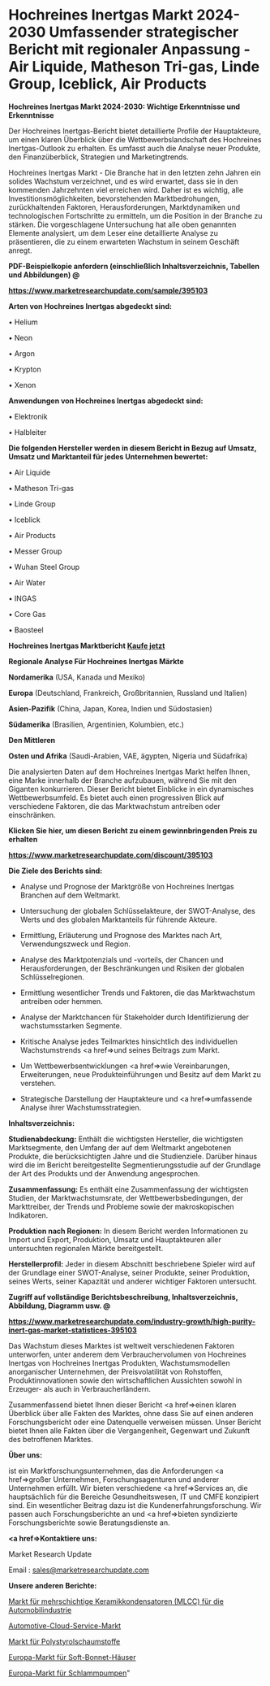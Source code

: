 # Hochreines Inertgas Markt 2024-2030 Umfassender strategischer Bericht mit regionaler Anpassung - Air Liquide, Matheson Tri-gas, Linde Group, Iceblick, Air Products

<strong>Hochreines Inertgas Markt 2024-2030: Wichtige Erkenntnisse und Erkenntnisse</strong>

Der Hochreines Inertgas-Bericht bietet detaillierte Profile der Hauptakteure, um einen klaren Überblick über die Wettbewerbslandschaft des Hochreines Inertgas-Outlook zu erhalten. Es umfasst auch die Analyse neuer Produkte, den Finanzüberblick, Strategien und Marketingtrends.

Hochreines Inertgas Markt - Die Branche hat in den letzten zehn Jahren ein solides Wachstum verzeichnet, und es wird erwartet, dass sie in den kommenden Jahrzehnten viel erreichen wird. Daher ist es wichtig, alle Investitionsmöglichkeiten, bevorstehenden Marktbedrohungen, zurückhaltenden Faktoren, Herausforderungen, Marktdynamiken und technologischen Fortschritte zu ermitteln, um die Position in der Branche zu stärken. Die vorgeschlagene Untersuchung hat alle oben genannten Elemente analysiert, um dem Leser eine detaillierte Analyse zu präsentieren, die zu einem erwarteten Wachstum in seinem Geschäft anregt.



<strong><b>PDF-Beispielkopie anfordern (einschließlich Inhaltsverzeichnis, Tabellen und Abbildungen) @ </b></strong>

<strong><a href=https://www.marketresearchupdate.com/sample/395103>

<strong>https://www.marketresearchupdate.com/sample/395103</u></a></strong></strong>



<strong>Arten von Hochreines Inertgas abgedeckt sind:</strong>

• Helium

• Neon

• Argon

• Krypton

• Xenon



<strong>Anwendungen von Hochreines Inertgas abgedeckt sind:</strong>

• Elektronik

• Halbleiter



<strong>Die folgenden Hersteller werden in diesem Bericht in Bezug auf Umsatz, Umsatz und Marktanteil für jedes Unternehmen bewertet:</strong>

• Air Liquide

• Matheson Tri-gas

• Linde Group

• Iceblick

• Air Products

• Messer Group

• Wuhan Steel Group

• Air Water

• INGAS

• Core Gas

• Baosteel



<strong>Hochreines Inertgas Marktbericht <a href=https://www.marketresearchupdate.com/buynow/395103>Kaufe jetzt</a></strong>



<strong>Regionale Analyse Für Hochreines Inertgas Märkte</strong>



<strong>Nordamerika</strong> (USA, Kanada und Mexiko)



<strong>Europa</strong> (Deutschland, Frankreich, Großbritannien, Russland und Italien)



<strong>Asien-Pazifik</strong> (China, Japan, Korea, Indien und Südostasien)



<strong>Südamerika</strong> (Brasilien, Argentinien, Kolumbien, etc.)



<strong>Den Mittleren</strong> 

<strong>Osten und Afrika</strong> (Saudi-Arabien, VAE, ägypten, Nigeria und Südafrika)

Die analysierten Daten auf dem Hochreines Inertgas Markt helfen Ihnen, eine Marke innerhalb der Branche aufzubauen, während Sie mit den Giganten konkurrieren. Dieser Bericht bietet Einblicke in ein dynamisches Wettbewerbsumfeld. Es bietet auch einen progressiven Blick auf verschiedene Faktoren, die das Marktwachstum antreiben oder einschränken.



<strong>Klicken Sie hier, um diesen Bericht zu einem gewinnbringenden Preis zu erhalten
</strong>

<strong><a href=https://www.marketresearchupdate.com/discount/395103>https://www.marketresearchupdate.com/discount/395103</b></u></strong></a>



<strong>Die Ziele des Berichts sind:</strong>

- Analyse und Prognose der Marktgröße von Hochreines Inertgas Branchen auf dem Weltmarkt.

- Untersuchung der globalen Schlüsselakteure, der SWOT-Analyse, des Werts und des globalen Marktanteils für führende Akteure.

- Ermittlung, Erläuterung und Prognose des Marktes nach Art, Verwendungszweck und Region.

- Analyse des Marktpotenzials und -vorteils, der Chancen und Herausforderungen, der Beschränkungen und Risiken der globalen Schlüsselregionen.

- Ermittlung wesentlicher Trends und Faktoren, die das Marktwachstum antreiben oder hemmen.

- Analyse der Marktchancen für Stakeholder durch Identifizierung der wachstumsstarken Segmente.

- Kritische Analyse jedes Teilmarktes hinsichtlich des individuellen Wachstumstrends <a href=>und</a> seines Beitrags zum Markt.

- Um Wettbewerbsentwicklungen <a href=>wie</a> Vereinbarungen, Erweiterungen, neue Produkteinführungen und Besitz auf dem Markt zu verstehen.

- Strategische Darstellung der Hauptakteure und <a href=>umfas</a>sende Analyse ihrer Wachstumsstrategien.



<strong>Inhaltsverzeichnis:</strong>



<strong>Studienabdeckung:</strong> Enthält die wichtigsten Hersteller, die wichtigsten Marktsegmente, den Umfang der auf dem Weltmarkt angebotenen Produkte, die berücksichtigten Jahre und die Studienziele. Darüber hinaus wird die im Bericht bereitgestellte Segmentierungsstudie auf der Grundlage der Art des Produkts und der Anwendung angesprochen.



<strong>Zusammenfassung:</strong> Es enthält eine Zusammenfassung der wichtigsten Studien, der Marktwachstumsrate, der Wettbewerbsbedingungen, der Markttreiber, der Trends und Probleme sowie der makroskopischen Indikatoren.



<strong>Produktion nach Regionen:</strong> In diesem Bericht werden Informationen zu Import und Export, Produktion, Umsatz und Hauptakteuren aller untersuchten regionalen Märkte bereitgestellt.



<strong>Herstellerprofil:</strong> Jeder in diesem Abschnitt beschriebene Spieler wird auf der Grundlage einer SWOT-Analyse, seiner Produkte, seiner Produktion, seines Werts, seiner Kapazität und anderer wichtiger Faktoren untersucht.



<strong><b>Zugriff auf vollständige Berichtsbeschreibung, Inhaltsverzeichnis, Abbildung, Diagramm usw. @ </b></strong>

<strong><a href=https://www.marketresearchupdate.com/industry-growth/high-purity-inert-gas-market-statistices-395103>https://www.marketresearchupdate.com/industry-growth/high-purity-inert-gas-market-statistices-395103</a></strong>

Das Wachstum dieses Marktes ist weltweit verschiedenen Faktoren unterworfen, unter anderem dem Verbrauchervolumen von Hochreines Inertgas von Hochreines Inertgas Produkten, Wachstumsmodellen anorganischer Unternehmen, der Preisvolatilität von Rohstoffen, Produktinnovationen sowie den wirtschaftlichen Aussichten sowohl in Erzeuger- als auch in Verbraucherländern.

Zusammenfassend bietet Ihnen dieser Bericht <a href=>einen</a> klaren Überblick über alle Fakten des Marktes, ohne dass Sie auf einen anderen Forschungsbericht oder eine Datenquelle verweisen müssen. Unser Bericht bietet Ihnen alle Fakten über die Vergangenheit, Gegenwart und Zukunft des betroffenen Marktes.



<strong>Über uns:</strong>

 ist ein Marktforschungsunternehmen, das die Anforderungen <a href=>großer</a> Unternehmen, Forschungsagenturen und anderer Unternehmen erfüllt. Wir bieten verschiedene <a href=>Services</a> an, die hauptsächlich für die Bereiche Gesundheitswesen, IT und CMFE konzipiert sind. Ein wesentlicher Beitrag dazu ist die Kundenerfahrungsforschung. Wir passen auch Forschungsberichte an und <a href=>bieten</a> syndizierte Forschungsberichte sowie Beratungsdienste an.



<strong><a href=>Kontaktiere uns:</a></strong>

Market Research Update

Email : sales@marketresearchupdate.com



<strong>Unsere anderen Berichte:</strong>

<a href=https://www.linkedin.com/pulse/automotive-multilayer-ceramic-capacitor-mlcc-market-size>Markt für mehrschichtige Keramikkondensatoren (MLCC) für die Automobilindustrie</a>

<a href=https://www.linkedin.com/pulse/automotive-cloud-service-market-size-historical-growth>Automotive-Cloud-Service-Markt</a>

<a href=https://www.linkedin.com/pulse/polystyrene-foams-market-outlooks-2023-size>Markt für Polystyrolschaumstoffe</a>

<a href=https://www.linkedin.com/pulse/europe-soft-bonnet-house-market-size-growth-set-surge>Europa-Markt für Soft-Bonnet-Häuser</a>

<a href=https://www.linkedin.com/pulse/europe-slurry-pumps-market-witness-huge-growth>Europa-Markt für Schlammpumpen</a>"
